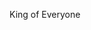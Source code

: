 King of Everyone


<!---
root0jerry/root0jerry is a ✨ special ✨ repository because its `README.md` (this file) appears on your GitHub profile.
You can click the Preview link to take a look at your changes.
--->
